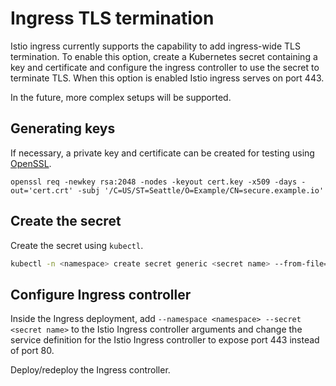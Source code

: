 # Ingress TLS termination
Istio ingress currently supports the capability to add ingress-wide TLS termination. To enable this option, create a Kubernetes secret containing a key and certificate and configure the ingress controller to use the secret to terminate TLS. When this option is enabled Istio ingress serves on port 443.
 
In the future, more complex setups will be supported.

## Generating keys
If necessary, a private key and certificate can be created for testing using [OpenSSL](https://www.openssl.org/).
```
openssl req -newkey rsa:2048 -nodes -keyout cert.key -x509 -days -out='cert.crt' -subj '/C=US/ST=Seattle/O=Example/CN=secure.example.io'
```

## Create the secret
Create the secret using `kubectl`.
```bash
kubectl -n <namespace> create secret generic <secret name> --from-file=tls.key=cert.key --from-file=tls.crt=cert.crt
```

## Configure Ingress controller
Inside the Ingress deployment, add `--namespace <namespace> --secret <secret name>` to the Istio Ingress controller arguments and change the service definition for the Istio Ingress controller to expose port 443 instead of port 80.

Deploy/redeploy the Ingress controller.
